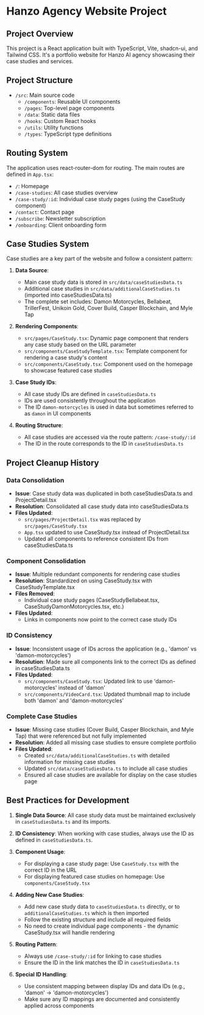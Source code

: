 # Hanzo Agency Website Project

## Project Overview
This project is a React application built with TypeScript, Vite, shadcn-ui, and Tailwind CSS. It's a portfolio website for Hanzo AI agency showcasing their case studies and services.

## Project Structure
- `/src`: Main source code
  - `/components`: Reusable UI components
  - `/pages`: Top-level page components
  - `/data`: Static data files
  - `/hooks`: Custom React hooks
  - `/utils`: Utility functions
  - `/types`: TypeScript type definitions

## Routing System
The application uses react-router-dom for routing. The main routes are defined in `App.tsx`:
- `/`: Homepage
- `/case-studies`: All case studies overview
- `/case-study/:id`: Individual case study pages (using the CaseStudy component)
- `/contact`: Contact page
- `/subscribe`: Newsletter subscription
- `/onboarding`: Client onboarding form

## Case Studies System
Case studies are a key part of the website and follow a consistent pattern:

1. **Data Source**:
   - Main case study data is stored in `src/data/caseStudiesData.ts`
   - Additional case studies in `src/data/additionalCaseStudies.ts` (imported into caseStudiesData.ts)
   - The complete set includes: Damon Motorcycles, Bellabeat, TrillerFest, Unikoin Gold, Cover Build, Casper Blockchain, and Myle Tap
   
2. **Rendering Components**:
   - `src/pages/CaseStudy.tsx`: Dynamic page component that renders any case study based on the URL parameter
   - `src/components/CaseStudyTemplate.tsx`: Template component for rendering a case study's content
   - `src/components/CaseStudy.tsx`: Component used on the homepage to showcase featured case studies

3. **Case Study IDs**:
   - All case study IDs are defined in `caseStudiesData.ts`
   - IDs are used consistently throughout the application
   - The ID `damon-motorcycles` is used in data but sometimes referred to as `damon` in UI components

4. **Routing Structure**:
   - All case studies are accessed via the route pattern: `/case-study/:id`
   - The ID in the route corresponds to the ID in `caseStudiesData.ts`

## Project Cleanup History

### Data Consolidation
- **Issue**: Case study data was duplicated in both caseStudiesData.ts and ProjectDetail.tsx
- **Resolution**: Consolidated all case study data into caseStudiesData.ts
- **Files Updated**:
  - `src/pages/ProjectDetail.tsx` was replaced by `src/pages/CaseStudy.tsx`
  - `App.tsx` updated to use CaseStudy.tsx instead of ProjectDetail.tsx
  - Updated all components to reference consistent IDs from caseStudiesData.ts

### Component Consolidation
- **Issue**: Multiple redundant components for rendering case studies
- **Resolution**: Standardized on using CaseStudy.tsx with CaseStudyTemplate.tsx
- **Files Removed**:
  - Individual case study pages (CaseStudyBellabeat.tsx, CaseStudyDamonMotorcycles.tsx, etc.)
- **Files Updated**:
  - Links in components now point to the correct case study IDs

### ID Consistency
- **Issue**: Inconsistent usage of IDs across the application (e.g., 'damon' vs 'damon-motorcycles')
- **Resolution**: Made sure all components link to the correct IDs as defined in caseStudiesData.ts
- **Files Updated**:
  - `src/components/CaseStudy.tsx`: Updated link to use 'damon-motorcycles' instead of 'damon'
  - `src/components/VideoCard.tsx`: Updated thumbnail map to include both 'damon' and 'damon-motorcycles'

### Complete Case Studies
- **Issue**: Missing case studies (Cover Build, Casper Blockchain, and Myle Tap) that were referenced but not fully implemented
- **Resolution**: Added all missing case studies to ensure complete portfolio
- **Files Updated**:
  - Created `src/data/additionalCaseStudies.ts` with detailed information for missing case studies
  - Updated `src/data/caseStudiesData.ts` to include all case studies
  - Ensured all case studies are available for display on the case studies page

## Best Practices for Development

1. **Single Data Source**: All case study data must be maintained exclusively in `caseStudiesData.ts` and its imports.

2. **ID Consistency**: When working with case studies, always use the ID as defined in `caseStudiesData.ts`.

3. **Component Usage**:
   - For displaying a case study page: Use `CaseStudy.tsx` with the correct ID in the URL
   - For displaying featured case studies on homepage: Use `components/CaseStudy.tsx`

4. **Adding New Case Studies**:
   - Add new case study data to `caseStudiesData.ts` directly, or to `additionalCaseStudies.ts` which is then imported
   - Follow the existing structure and include all required fields
   - No need to create individual page components - the dynamic CaseStudy.tsx will handle rendering

5. **Routing Pattern**:
   - Always use `/case-study/:id` for linking to case studies
   - Ensure the ID in the link matches the ID in `caseStudiesData.ts`

6. **Special ID Handling**:
   - Use consistent mapping between display IDs and data IDs (e.g., 'damon' → 'damon-motorcycles')
   - Make sure any ID mappings are documented and consistently applied across components